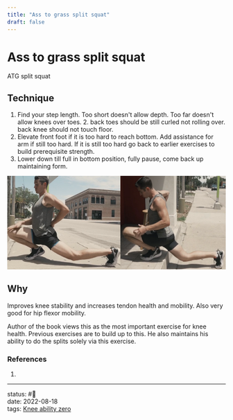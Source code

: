 ```yaml
---
title: "Ass to grass split squat"
draft: false
---
```

# Ass to grass split squat
ATG split squat

## Technique
1. Find your step length. Too short doesn't allow depth. Too far doesn't allow knees over toes.
	2. back toes should be still curled not rolling over. back knee should not touch floor.
2. Elevate front foot if it is too hard to reach bottom. Add assistance for arm if still too hard. If it is still too hard go back to earlier exercises to build prerequisite strength.
3. Lower down till full in bottom position, fully pause, come back up maintaining form.

![](Pasted%20image%2020220818115418.png)
## Why
Improves knee stability and increases tendon health and mobility. Also very good for hip flexor mobility. 

Author of the book views this as the most important exercise for knee health. Previous exercises are to build up to this. He also maintains his ability to do the splits solely via this exercise.


### References
1. 

---
status: #🌱             
date: 2022-08-18           
tags: [Knee ability zero](Knee%20ability%20zero.md)           